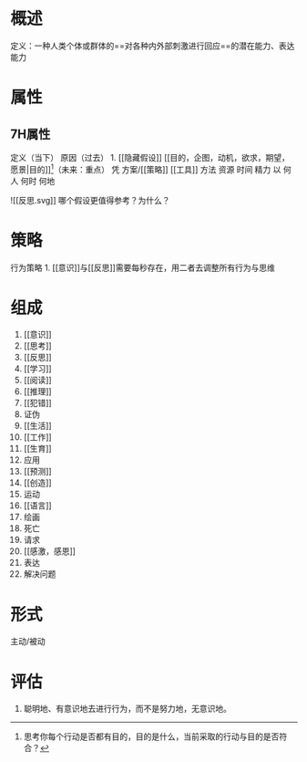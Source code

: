 # 概述
定义：一种人类个体或群体的==对各种内外部刺激进行回应==的潜在能力、表达能力
# 属性
## 7H属性
定义（当下）
原因（过去）
	1. [[隐藏假设]] 
[[目的，企图，动机，欲求，期望，愿景|目的]][^1]（未来：重点）
凭
	方案/[[策略]]
	[[工具]]
	方法
	资源
		时间
		精力
以
	何人
	何时
	何地

![[反思.svg]]
哪个假设更值得参考？为什么？
# 策略
行为策略
	1. [[意识]]与[[反思]]需要每秒存在，用二者去调整所有行为与思维
# 组成
1. [[意识]]
2. [[思考]]
3. [[反思]]
4. [[学习]]
5. [[阅读]]
6. [[推理]]
7. [[犯错]]
8. 证伪
9. [[生活]]
10. [[工作]]
11. [[生育]]
12. 应用
13. [[预测]]
14. [[创造]]
15.  运动
16. [[语言]]
17. 绘画
18. 死亡
19. 请求
20. [[感激，感恩]]
21. 表达
22. 解决问题

# 形式
 主动/被动
 
# 评估
1. 聪明地、有意识地去进行行为，而不是努力地，无意识地。

[^1]: 思考你每个行动是否都有目的，目的是什么，当前采取的行动与目的是否符合？